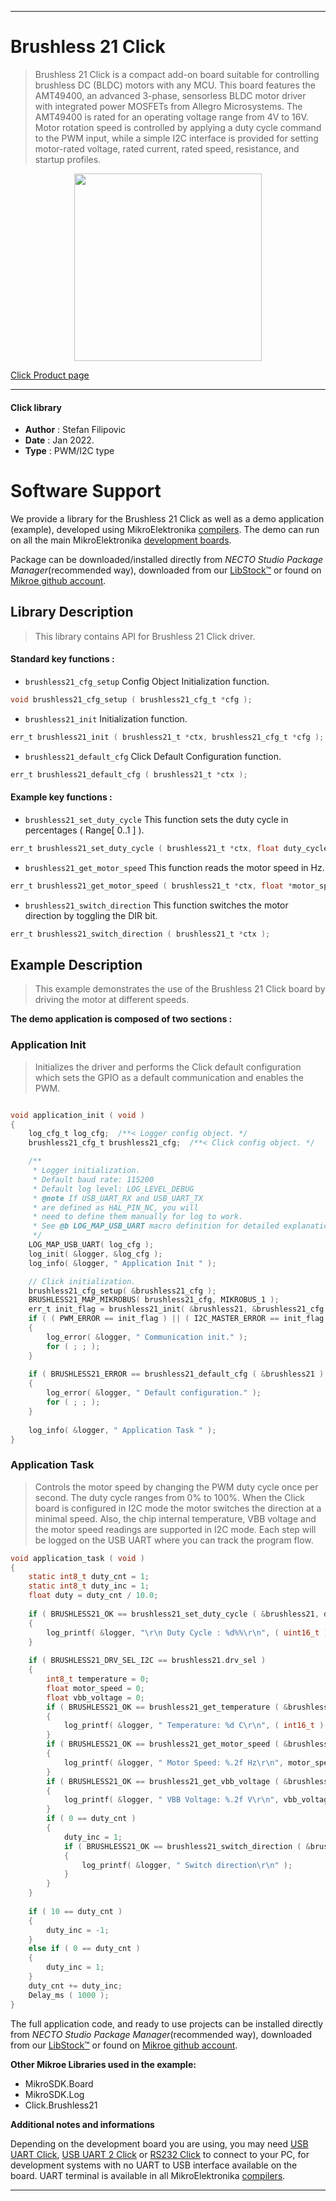
---
# Brushless 21 Click

> Brushless 21 Click is a compact add-on board suitable for controlling brushless DC (BLDC) motors with any MCU. This board features the AMT49400, an advanced 3-phase, sensorless BLDC motor driver with integrated power MOSFETs from Allegro Microsystems. The AMT49400 is rated for an operating voltage range from 4V to 16V. Motor rotation speed is controlled by applying a duty cycle command to the PWM input, while a simple I2C interface is provided for setting motor-rated voltage, rated current, rated speed, resistance, and startup profiles.

<p align="center">
  <img src="https://download.mikroe.com/images/click_for_ide/brushless21_click.png" height=300px>
</p>

[Click Product page](https://www.mikroe.com/brushless-21-click)

---


#### Click library

- **Author**        : Stefan Filipovic
- **Date**          : Jan 2022.
- **Type**          : PWM/I2C type


# Software Support

We provide a library for the Brushless 21 Click
as well as a demo application (example), developed using MikroElektronika
[compilers](https://www.mikroe.com/necto-studio).
The demo can run on all the main MikroElektronika [development boards](https://www.mikroe.com/development-boards).

Package can be downloaded/installed directly from *NECTO Studio Package Manager*(recommended way), downloaded from our [LibStock&trade;](https://libstock.mikroe.com) or found on [Mikroe github account](https://github.com/MikroElektronika/mikrosdk_click_v2/tree/master/clicks).

## Library Description

> This library contains API for Brushless 21 Click driver.

#### Standard key functions :

- `brushless21_cfg_setup` Config Object Initialization function.
```c
void brushless21_cfg_setup ( brushless21_cfg_t *cfg );
```

- `brushless21_init` Initialization function.
```c
err_t brushless21_init ( brushless21_t *ctx, brushless21_cfg_t *cfg );
```

- `brushless21_default_cfg` Click Default Configuration function.
```c
err_t brushless21_default_cfg ( brushless21_t *ctx );
```

#### Example key functions :

- `brushless21_set_duty_cycle` This function sets the duty cycle in percentages ( Range[ 0..1 ] ).
```c
err_t brushless21_set_duty_cycle ( brushless21_t *ctx, float duty_cycle );
```

- `brushless21_get_motor_speed` This function reads the motor speed in Hz.
```c
err_t brushless21_get_motor_speed ( brushless21_t *ctx, float *motor_speed_hz );
```

- `brushless21_switch_direction` This function switches the motor direction by toggling the DIR bit.
```c
err_t brushless21_switch_direction ( brushless21_t *ctx );
```

## Example Description

> This example demonstrates the use of the Brushless 21 Click board by driving the motor at different speeds.

**The demo application is composed of two sections :**

### Application Init

> Initializes the driver and performs the Click default configuration which sets the GPIO as a default communication and enables the PWM.

```c

void application_init ( void )
{
    log_cfg_t log_cfg;  /**< Logger config object. */
    brushless21_cfg_t brushless21_cfg;  /**< Click config object. */

    /** 
     * Logger initialization.
     * Default baud rate: 115200
     * Default log level: LOG_LEVEL_DEBUG
     * @note If USB_UART_RX and USB_UART_TX 
     * are defined as HAL_PIN_NC, you will 
     * need to define them manually for log to work. 
     * See @b LOG_MAP_USB_UART macro definition for detailed explanation.
     */
    LOG_MAP_USB_UART( log_cfg );
    log_init( &logger, &log_cfg );
    log_info( &logger, " Application Init " );

    // Click initialization.
    brushless21_cfg_setup( &brushless21_cfg );
    BRUSHLESS21_MAP_MIKROBUS( brushless21_cfg, MIKROBUS_1 );
    err_t init_flag = brushless21_init( &brushless21, &brushless21_cfg );
    if ( ( PWM_ERROR == init_flag ) || ( I2C_MASTER_ERROR == init_flag ) )
    {
        log_error( &logger, " Communication init." );
        for ( ; ; );
    }
    
    if ( BRUSHLESS21_ERROR == brushless21_default_cfg ( &brushless21 ) )
    {
        log_error( &logger, " Default configuration." );
        for ( ; ; );
    }
    
    log_info( &logger, " Application Task " );
}

```

### Application Task

> Controls the motor speed by changing the PWM duty cycle once per second. The duty cycle ranges from 0% to 100%. 
When the Click board is configured in I2C mode the motor switches the direction at a minimal speed.
Also, the chip internal temperature, VBB voltage and the motor speed readings are supported in I2C mode.
Each step will be logged on the USB UART where you can track the program flow.

```c
void application_task ( void )
{
    static int8_t duty_cnt = 1;
    static int8_t duty_inc = 1;
    float duty = duty_cnt / 10.0;
    
    if ( BRUSHLESS21_OK == brushless21_set_duty_cycle ( &brushless21, duty ) )
    {
        log_printf( &logger, "\r\n Duty Cycle : %d%%\r\n", ( uint16_t )( duty_cnt * 10 ) );
    }
    
    if ( BRUSHLESS21_DRV_SEL_I2C == brushless21.drv_sel ) 
    {
        int8_t temperature = 0;
        float motor_speed = 0;
        float vbb_voltage = 0;
        if ( BRUSHLESS21_OK == brushless21_get_temperature ( &brushless21, &temperature ) )
        {
            log_printf( &logger, " Temperature: %d C\r\n", ( int16_t ) temperature );
        }
        if ( BRUSHLESS21_OK == brushless21_get_motor_speed ( &brushless21, &motor_speed ) )
        {
            log_printf( &logger, " Motor Speed: %.2f Hz\r\n", motor_speed );
        }
        if ( BRUSHLESS21_OK == brushless21_get_vbb_voltage ( &brushless21, &vbb_voltage ) )
        {
            log_printf( &logger, " VBB Voltage: %.2f V\r\n", vbb_voltage );
        }
        if ( 0 == duty_cnt ) 
        {
            duty_inc = 1;
            if ( BRUSHLESS21_OK == brushless21_switch_direction ( &brushless21 ) )
            {
                log_printf( &logger, " Switch direction\r\n" );
            }
        }
    }
    
    if ( 10 == duty_cnt ) 
    {
        duty_inc = -1;
    }
    else if ( 0 == duty_cnt ) 
    {
        duty_inc = 1;
    }
    duty_cnt += duty_inc;
    Delay_ms ( 1000 );
}
```

The full application code, and ready to use projects can be installed directly from *NECTO Studio Package Manager*(recommended way), downloaded from our [LibStock&trade;](https://libstock.mikroe.com) or found on [Mikroe github account](https://github.com/MikroElektronika/mikrosdk_click_v2/tree/master/clicks).

**Other Mikroe Libraries used in the example:**

- MikroSDK.Board
- MikroSDK.Log
- Click.Brushless21

**Additional notes and informations**

Depending on the development board you are using, you may need
[USB UART Click](https://www.mikroe.com/usb-uart-click),
[USB UART 2 Click](https://www.mikroe.com/usb-uart-2-click) or
[RS232 Click](https://www.mikroe.com/rs232-click) to connect to your PC, for
development systems with no UART to USB interface available on the board. UART
terminal is available in all MikroElektronika
[compilers](https://shop.mikroe.com/compilers).

---
